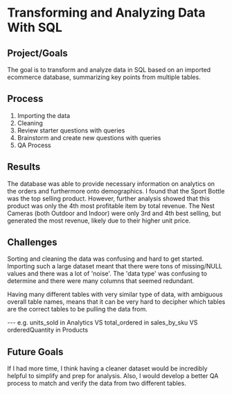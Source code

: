 # Transforming and Analyzing Data With SQL

## Project/Goals
The goal is to transform and analyze data in SQL based on an imported ecommerce database, summarizing key points from multiple tables.

## Process
1. Importing the data
2. Cleaning
3. Review starter questions with queries
4. Brainstorm and create new questions with queries
5. QA Process

## Results
The database was able to provide necessary information on analytics on the orders and furthermore onto demographics. I found that the Sport Bottle was the top selling product. However, further analysis showed that this product was only the 4th most profitable item by total revenue.
The Nest Cameras (both Outdoor and Indoor) were only 3rd and 4th best selling, but generated the most revenue, likely due to their higher unit price.

## Challenges 
Sorting and cleaning the data was confusing and hard to get started. Importing such a large dataset meant that there were tons of missing/NULL values and there was a lot of 'noise'. The 'data type' was confusing to determine and there were many columns that seemed redundant.

Having many different tables with very similar type of data, with ambiguous overall table names, means that it can be very hard to decipher which tables are the correct tables to be pulling the data from.

--- e.g. units_sold in Analytics VS total_ordered in sales_by_sku VS orderedQuantity in Products

## Future Goals
If I had more time, I think having a cleaner dataset would be incredibly helpful to simplify and prep for analysis. Also, I would develop a better QA process to match and verify the data from two different tables.
